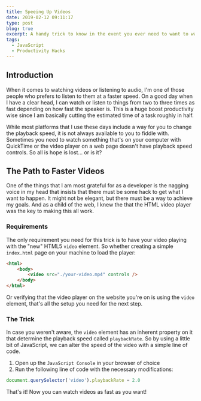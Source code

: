 ```yaml
---
title: Speeing Up Videos
date: 2019-02-12 09:11:17
type: post
blog: true
excerpt: A handy trick to know in the event you ever need to want to watch a video faster than 1x on your machine with no plugins required.
tags:
  - JavaScript
  - Productivity Hacks
---
```


## Introduction

When it comes to watching videos or listening to audio, I'm one of those people who prefers to listen to them at a faster speed. On a good day when I have a clear head, I can watch or listen to things from two to three times as fast depending on how fast the speaker is. This is a huge boost productivity wise since I am basically cutting the estimated time of a task roughly in half.

While most platforms that I use these days include a way for you to change the playback speed, it is not always available to you to fiddle with. Sometimes you need to watch something that's on your computer with QuickTime or the video player on a web page doesn't have playback speed controls. So all is hope is lost... or is it?

## The Path to Faster Videos

One of the things that I am most grateful for as a developer is the nagging voice in my head that insists that there must be some hack to get what I want to happen. It might not be elegant, but there must be a way to achieve my goals. And as a child of the web, I knew the that the HTML video player was the key to making this all work.

### Requirements

The only requirement you need for this trick is to have your video playing with the "new" HTML5 `video` element. So whether creating a simple `index.html` page on your machine to load the player:

```html
<html>
	<body>
		<video src="./your-video.mp4" controls />
	</body>
</html>
```

Or verifying that the video player on the website you're on is using the `video` element, that's all the setup you need for the next step.

### The Trick

In case you weren't aware, the `video` element has an inherent property on it that determine the playback speed called `playbackRate`. So by using a little bit of JavaScript, we can alter the speed of the video with a simple line of code.

1. Open up the `JavaScript Console` in your browser of choice
1. Run the following line of code with the necessary modifications:

```js
document.querySelector('video').playbackRate = 2.0
```

That's it! Now you can watch videos as fast as you want!

